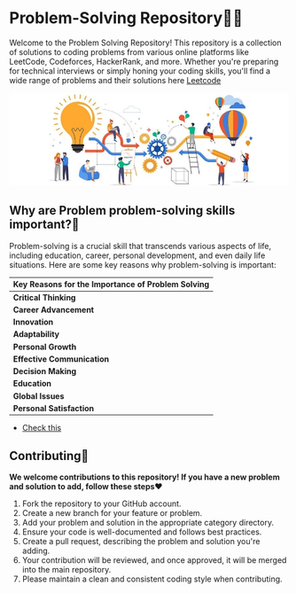 # Problem-Solving Repository🧑‍💻

Welcome to the Problem Solving Repository! This repository is a collection of solutions to coding problems from various online platforms like LeetCode, Codeforces, HackerRank, and more. Whether you're preparing for technical interviews or simply honing your coding skills, you'll find a wide range of problems and their solutions here
[Leetcode](https://leetcode.com/problemset/all/?difficulty=EASY&page=1)

<img src="ps.jpg" alt="">

## Why are Problem problem-solving skills important?🤔
Problem-solving is a crucial skill that transcends various aspects of life, including education, career, personal development, and even daily life situations. Here are some key reasons why problem-solving is important:

| Key Reasons for the Importance of Problem Solving |
| ------------------------------------------------- |
| **Critical Thinking**                                |
| **Career Advancement**                               |
| **Innovation**                                       |
| **Adaptability**                                     |
| **Personal Growth**                                  |
| **Effective Communication**                          |
| **Decision Making**                                  |
| **Education**                                        |
| **Global Issues**                                    |
| **Personal Satisfaction**                            |
- [Check this](https://chat.openai.com/c/7b7300f7-6ea8-425b-92bb-3bebc711eae5)


## Contributing🤝
**We welcome contributions to this repository! If you have a new problem and solution to add, follow these steps**❤️

1. Fork the repository to your GitHub account.
2. Create a new branch for your feature or problem.
3. Add your problem and solution in the appropriate category directory.
4. Ensure your code is well-documented and follows best practices.
5. Create a pull request, describing the problem and solution you're adding.
6. Your contribution will be reviewed, and once approved, it will be merged into the main repository.
7. Please maintain a clean and consistent coding style when contributing.
